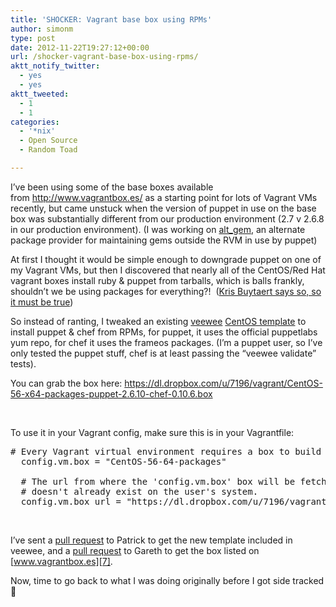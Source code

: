 ```yaml
---
title: 'SHOCKER: Vagrant base box using RPMs'
author: simonm
type: post
date: 2012-11-22T19:27:12+00:00
url: /shocker-vagrant-base-box-using-rpms/
aktt_notify_twitter:
  - yes
  - yes
aktt_tweeted:
  - 1
  - 1
categories:
  - '*nix'
  - Open Source
  - Random Toad

---
```

I&#8217;ve been using some of the base boxes available from <http://www.vagrantbox.es/> as a starting point for lots of Vagrant VMs recently, but came unstuck when the version of puppet in use on the base box was substantially different from our production environment (2.7 v 2.6.8 in our production environment). (I was working on [alt_gem][1], an alternate package provider for maintaining gems outside the RVM in use by puppet)

At first I thought it would be simple enough to downgrade puppet on one of my Vagrant VMs, but then I discovered that nearly all of the CentOS/Red Hat vagrant boxes install ruby & puppet from tarballs, which is balls frankly, shouldn&#8217;t we be using packages for everything?!  ([Kris Buytaert says so, so it must be true][2])

So instead of ranting, I tweaked an existing [veewee][3] [CentOS template][4] to install puppet & chef from RPMs, for puppet, it uses the official puppetlabs yum repo, for chef it uses the frameos packages. (I&#8217;m a puppet user, so I&#8217;ve only tested the puppet stuff, chef is at least passing the &#8220;veewee validate&#8221; tests).

You can grab the box here: <https://dl.dropbox.com/u/7196/vagrant/CentOS-56-x64-packages-puppet-2.6.10-chef-0.10.6.box>

&nbsp;

To use it in your Vagrant config, make sure this is in your Vagrantfile:

<pre># Every Vagrant virtual environment requires a box to build off of.
  config.vm.box = "CentOS-56-64-packages"

  # The url from where the 'config.vm.box' box will be fetched if it
  # doesn't already exist on the user's system.
  config.vm.box_url = "https://dl.dropbox.com/u/7196/vagrant/CentOS-56-x64-packages-puppet-2.6.10-chef-0.10.6.box"</pre>

&nbsp;

I&#8217;ve sent a [pull request][5] to Patrick to get the new template included in veewee, and a [pull request][6] to Gareth to get the box listed on [www.vagrantbox.es][7].

Now, time to go back to what I was doing originally before I got side tracked 🙂

&nbsp;

&nbsp;

 [1]: https://github.com/simonmcc/puppet-alt_gem
 [2]: http://www.krisbuytaert.be/blog/package-and-what-package
 [3]: https://github.com/jedi4ever/veewee/
 [4]: https://github.com/jedi4ever/veewee/tree/master/templates/CentOS-5.6-x86_64-netboot
 [5]: https://github.com/jedi4ever/veewee/pull/431
 [6]: https://github.com/garethr/vagrantboxes-heroku/pull/67
 [7]: http://www.vagrantbox.es/